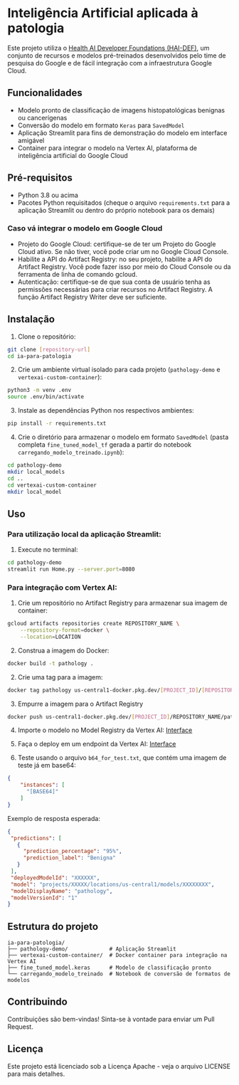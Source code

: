 # Inteligência Artificial aplicada à patologia

Este projeto utiliza o [Health AI Developer Foundations (HAI-DEF)](https://developers.google.com/health-ai-developer-foundations), um conjunto de recursos e modelos pré-treinados desenvolvidos pelo time de pesquisa do Google e de fácil integração com a infraestrutura Google Cloud.

## Funcionalidades

- Modelo pronto de classificação de imagens histopatológicas benignas ou cancerígenas
- Conversão do modelo em formato `Keras` para `SavedModel`
- Aplicação Streamlit para fins de demonstração do modelo em interface amigável
- Container para integrar o modelo na Vertex AI, plataforma de inteligência artificial do Google Cloud

## Pré-requisitos

- Python 3.8 ou acima
- Pacotes Python requisitados (cheque o arquivo `requirements.txt` para a aplicação Streamlit ou dentro do próprio notebook para os demais)

### Caso vá integrar o modelo em Google Cloud
- Projeto do Google Cloud: certifique-se de ter um Projeto do Google Cloud ativo. Se não tiver, você pode criar um no Google Cloud Console.
- Habilite a API do Artifact Registry: no seu projeto, habilite a API do Artifact Registry. Você pode fazer isso por meio do Cloud Console ou da ferramenta de linha de comando gcloud.
- Autenticação: certifique-se de que sua conta de usuário tenha as permissões necessárias para criar recursos no Artifact Registry. A função Artifact Registry Writer deve ser suficiente.

## Instalação

1. Clone o repositório:
```bash
git clone [repository-url]
cd ia-para-patologia
```

2. Crie um ambiente virtual isolado para cada projeto (`pathology-demo` e `vertexai-custom-container`):
```bash
python3 -m venv .env
source .env/bin/activate
```

3. Instale as dependências Python nos respectivos ambientes:
```bash
pip install -r requirements.txt
```

4. Crie o diretório para armazenar o modelo em formato `SavedModel` (pasta completa `fine_tuned_model_tf` gerada a partir do notebook `carregando_modelo_treinado.ipynb`):
```bash
cd pathology-demo
mkdir local_models
cd ..
cd vertexai-custom-container
mkdir local_model
```

## Uso

### Para utilização local da aplicação Streamlit:

1. Execute no terminal:
```bash
cd pathology-demo
streamlit run Home.py --server.port=8080
```

### Para integração com Vertex AI: 

1. Crie um repositório no Artifact Registry para armazenar sua imagem de container:
```bash
gcloud artifacts repositories create REPOSITORY_NAME \
    --repository-format=docker \
    --location=LOCATION
```

2. Construa a imagem do Docker:
```bash
docker build -t pathology .
```

2. Crie uma tag para a imagem:
```bash
docker tag pathology us-central1-docker.pkg.dev/[PROJECT_ID]/[REPOSITORY_NAME]/pathology:latest
```

3. Empurre a imagem para o Artifact Registry
```bash
docker push us-central1-docker.pkg.dev/[PROJECT_ID]/REPOSITORY_NAME/pathology:latest
```

4. Importe o modelo no Model Registry da Vertex AI:
[Interface](https://cloud.google.com/vertex-ai/docs/model-registry/import-model)

5. Faça o deploy em um endpoint da Vertex AI:
[Interface](https://cloud.google.com/vertex-ai/docs/general/deployment)

6. Teste usando o arquivo `b64_for_test.txt`, que contém uma imagem de teste já em base64:
```json
{
    "instances": [
      "[BASE64]"
    ]
}  
```

Exemplo de resposta esperada:
```json
{
 "predictions": [
   {
     "prediction_percentage": "95%",
     "prediction_label": "Benigna"
   }
 ],
 "deployedModelId": "XXXXXX",
 "model": "projects/XXXXX/locations/us-central1/models/XXXXXXXX",
 "modelDisplayName": "pathology",
 "modelVersionId": "1"
}
```

## Estrutura do projeto

```
ia-para-patologia/
├── pathology-demo/             # Aplicação Streamlit
├── vertexai-custom-container/  # Docker container para integração na Vertex AI
├── fine_tuned_model.keras      # Modelo de classificação pronto
└── carregando_modelo_treinado  # Notebook de conversão de formatos de modelos
```

## Contribuindo

Contribuições são bem-vindas! Sinta-se à vontade para enviar um Pull Request.

## Licença

Este projeto está licenciado sob a Licença Apache - veja o arquivo LICENSE para mais detalhes.

